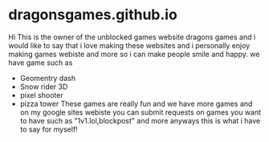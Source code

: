 # dragonsgames.github.io

Hi This is the owner of the unblocked games website dragons games and i would like to say
that i love making these websites and i personally enjoy making games webiste and more so
i can make people smile and happy.
we have game such as
* Geomentry dash
* Snow rider 3D
* pixel shooter
* pizza tower
These games are really fun and we have more games and on my google sites webiste
you can submit requests on games you want to have such as "1v1.lol,blockpost" and more
anyways this is what i have to say for myself!
